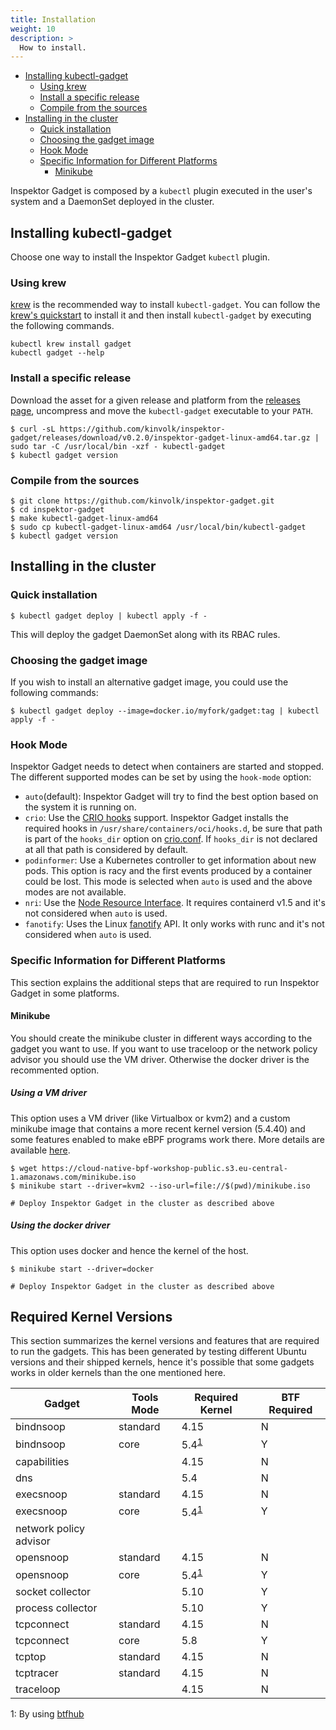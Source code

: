 ```yaml
---
title: Installation
weight: 10
description: >
  How to install.
---
```


<!-- toc -->
- [Installing kubectl-gadget](#installing-kubectl-gadget)
  * [Using krew](#using-krew)
  * [Install a specific release](#install-a-specific-release)
  * [Compile from the sources](#compile-from-the-sources)
- [Installing in the cluster](#installing-in-the-cluster)
  * [Quick installation](#quick-installation)
  * [Choosing the gadget image](#choosing-the-gadget-image)
  * [Hook Mode](#hook-mode)
  * [Specific Information for Different Platforms](#specific-information-for-different-platforms)
    + [Minikube](#minikube)
<!-- /toc -->

Inspektor Gadget is composed by a `kubectl` plugin executed in the user's
system and a DaemonSet deployed in the cluster.

## Installing kubectl-gadget

Choose one way to install the Inspektor Gadget `kubectl` plugin.

### Using krew

[krew](https://sigs.k8s.io/krew) is the recommended way to install
`kubectl-gadget`. You can follow the
[krew's quickstart](https://krew.sigs.k8s.io/docs/user-guide/quickstart/)
to install it and then install `kubectl-gadget` by executing the following
commands.

```
kubectl krew install gadget
kubectl gadget --help
```

### Install a specific release

Download the asset for a given release and platform from the
[releases page](https://github.com/kinvolk/inspektor-gadget/releases/),
uncompress and move the `kubectl-gadget` executable to your `PATH`.

```
$ curl -sL https://github.com/kinvolk/inspektor-gadget/releases/download/v0.2.0/inspektor-gadget-linux-amd64.tar.gz | sudo tar -C /usr/local/bin -xzf - kubectl-gadget
$ kubectl gadget version
```

### Compile from the sources

```
$ git clone https://github.com/kinvolk/inspektor-gadget.git
$ cd inspektor-gadget
$ make kubectl-gadget-linux-amd64
$ sudo cp kubectl-gadget-linux-amd64 /usr/local/bin/kubectl-gadget
$ kubectl gadget version
```

## Installing in the cluster

### Quick installation

```
$ kubectl gadget deploy | kubectl apply -f -
```

This will deploy the gadget DaemonSet along with its RBAC rules.

### Choosing the gadget image

If you wish to install an alternative gadget image, you could use the following commands:

```
$ kubectl gadget deploy --image=docker.io/myfork/gadget:tag | kubectl apply -f -
```

### Hook Mode

Inspektor Gadget needs to detect when containers are started and stopped.
The different supported modes can be set by using the `hook-mode` option:

- `auto`(default): Inspektor Gadget will try to find the best option based on the system it is running on.
- `crio`: Use the [CRIO hooks](https://github.com/containers/podman/blob/v3.0.0-rc3/pkg/hooks/docs/oci-hooks.5.md) support. Inspektor Gadget installs the required hooks in `/usr/share/containers/oci/hooks.d`, be sure that path is part of the `hooks_dir` option on [crio.conf](https://github.com/cri-o/cri-o/blob/v1.20.0/docs/crio.conf.5.md#crioruntime-table). If `hooks_dir` is not declared at all that path is considered by default.
- `podinformer`: Use a Kubernetes controller to get information about new pods. This option is racy and the first events produced by a container could be lost. This mode is selected when `auto` is used and the above modes are not available.
- `nri`: Use the [Node Resource Interface](https://github.com/containerd/nri). It requires containerd v1.5 and it's not considered when `auto` is used.
- `fanotify`: Uses the Linux [fanotify](https://man7.org/linux/man-pages/man7/fanotify.7.html) API. It only works with runc and it's not considered when `auto` is used.

### Specific Information for Different Platforms

This section explains the additional steps that are required to run Inspektor
Gadget in some platforms.

#### Minikube

You should create the minikube cluster in different ways according to the gadget
you want to use. If you want to use traceloop or the network policy advisor you
should use the VM driver. Otherwise the docker driver is the recommented option.


##### Using a VM driver

This option uses a VM driver (like Virtualbox or kvm2) and a custom minikube
image that contains a more recent kernel version (5.4.40) and some features
enabled to make eBPF programs work there. More details are available
[here](https://github.com/kinvolk/cloud-native-bpf-workshop/blob/master/minikube.md#our-branch).

```
$ wget https://cloud-native-bpf-workshop-public.s3.eu-central-1.amazonaws.com/minikube.iso
$ minikube start --driver=kvm2 --iso-url=file://$(pwd)/minikube.iso

# Deploy Inspektor Gadget in the cluster as described above
```

##### Using the docker driver

This option uses docker and hence the kernel of the host.

```
$ minikube start --driver=docker

# Deploy Inspektor Gadget in the cluster as described above
```

## Required Kernel Versions

This section summarizes the kernel versions and features that are required to
run the gadgets. This has been generated by testing different Ubuntu versions
and their shipped kernels, hence it's possible that some gadgets works in older
kernels than the one mentioned here.


| Gadget                 | Tools Mode | Required Kernel                 | BTF Required |
|------------------------|------------|---------------------------------|--------------|
| bindnsoop              | standard   | 4.15                            | N            |
| bindnsoop              | core       | 5.4<sup>[1](#btfhubnote)</sup>  | Y            |
| capabilities           |            | 4.15                            | N            |
| dns                    |            | 5.4                             | N            |
| execsnoop              | standard   | 4.15                            | N            |
| execsnoop              | core       | 5.4<sup>[1](#btfhubnote)</sup>  | Y            |
| network policy advisor |            |                                 |              |
| opensnoop              | standard   | 4.15                            | N            |
| opensnoop              | core       | 5.4<sup>[1](#btfhubnote)</sup>  | Y            |
| socket collector       |            | 5.10                            | Y            |
| process collector      |            | 5.10                            | Y            |
| tcpconnect             | standard   | 4.15                            | N            |
| tcpconnect             | core       | 5.8                             | Y            |
| tcptop                 | standard   | 4.15                            | N            |
| tcptracer              | standard   | 4.15                            | N            |
| traceloop              |            | 4.15                            | N            |

<a name="btfhubnote">1</a>: By using [btfhub](https://github.com/aquasecurity/btfhub/)
